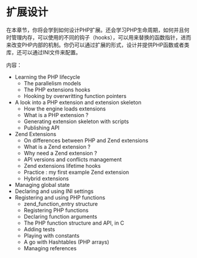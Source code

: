 # 扩展设计

在本章节，你将会学到如何设计PHP扩展。还会学习PHP生命周期，如何并且何时管理内存，可以使用的不同的钩子（hooks），可以用来替换的函数指针，进而来改变PHP内部的机制。你仍可以通过扩展的形式，设计并提供PHP函数或者类库，还可以通过INI文件来配置。

内容：

 - Learning the PHP lifecycle
   - The parallelism models
   - The PHP extensions hooks
   - Hooking by overwritting function pointers
 - A look into a PHP extension and extension skeleton
   - How the engine loads extensions
   - What is a PHP extension ?
   - Generating extension skeleton with scripts
   - Publishing API
 - Zend Extensions
   - On differences between PHP and Zend extensions
   - What is a Zend extension ?
   - Why need a Zend extension ?
   - API versions and conflicts management
   - Zend extensions lifetime hooks
   - Practice : my first example Zend extension
   - Hybrid extensions
 - Managing global state
 - Declaring and using INI settings
 - Registering and using PHP functions
   - zend_function_entry structure
   - Registering PHP functions
   - Declaring function arguments
   - The PHP function structure and API, in C
   - Adding tests
   - Playing with constants
   - A go with Hashtables (PHP arrays)
   - Managing references
